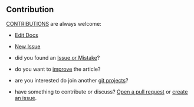 ## Contribution

[CONTRIBUTIONS](http://contribution.softreck.dev) are always welcome:

+ [Edit Docs](https://github.com/apifunc/python/edit/main/README.md)
+ [New Issue](https://github.com/apifunc/python/issues/new)

+ did you found an [Issue or Mistake](https://github.com/apifunc/python/issues/new)?
+ do you want to [improve](https://github.com/apifunc/python/edit/main/README.md) the article?
+ are you interested do join another [git projects](https://github.com/apifunc/)?
+ have something to contribute or discuss? [Open a pull request](https://github.com/apifunc/python/pulls) or [create an issue](https://github.com/apifunc/python/issues).
